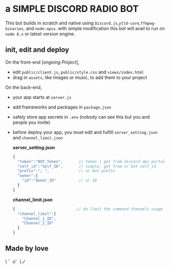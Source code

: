 a SIMPLE DISCORD RADIO BOT
===========================

This bot builds in scratch and native using `Discord.js`,`ytld-core`,`ffmpeg-binaries`, and `node-opus`. with simple modification this bot will avail to run on `node 8.x` or latest version engine.


init, edit and deploy
---------------------

On the front-end [*ongoing Project*],
- edit `public/client.js`, `public/style.css` and `views/index.html`
- drag in `assets`, like images or music, to add them to your project

On the back-end,
- your app starts at `server.js`
- add frameworks and packages in `package.json`
- safely store app secrets in `.env` (nobody can see this but you and people you invite)
- before deploy your app, you must edit and fulfill `server_setting.json` and `channel_limit.json`

  **server_setting.json**
  ```javascript
  {
    "token":"BOT_Token",       // token | get from discord dev portall 
    "self_id":"Self_ID",       // simple, get from ur bot self_id
    "prefix":"; ",             // ur bot prefix
    "owner":{
      "id":"Owner_ID"          // ur ID
    }
  }
  ```
  
  
  
  **channel_limit.json**
  ```javascript
  {                           // do limit the command channels usage
    "channel_limit":[
      "Channel_1_ID",
      "Channel_2_ID"
    ]
  }
  ```


Made by love
------------

\ ゜o゜)ノ
